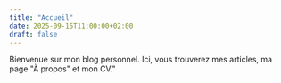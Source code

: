 ```yaml
---
title: "Accueil"
date: 2025-09-15T11:00:00+02:00
draft: false
---
```


Bienvenue sur mon blog personnel. Ici, vous trouverez mes articles, ma page "À propos" et mon CV."

